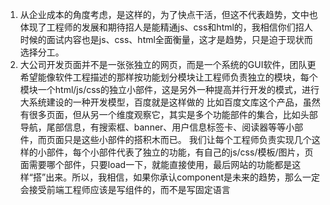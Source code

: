 1. 从企业成本的角度考虑，是这样的，为了快点干活，但这不代表趋势，文中也体现了工程师的发展和期待招人是能精通js、css和html的，我相信你们招人时候的面试内容也是js、css、html全面衡量，这才是趋势，只是迫于现状而选择分工。
2. 大公司开发页面并不是一张张独立的网页，而是一个系统的GUI软件，团队更希望能像软件工程描述的那样按功能划分模块让工程师负责独立的模块，每个模块一个html/js/css的独立小部件，这是另外一种提高并行开发的模式，进行大系统建设的一种开发模型，百度就是这样做的
比如百度文库这个产品，虽然有很多页面，但从另一个维度观察它，其实是多个功能部件的集合，比如头部导航，尾部信息，有搜索框、banner、用户信息标签卡、阅读器等等小部件，而页面只是这些小部件的搭积木而已。
我们让每个工程师负责实现几个这样的小部件，每个小部件代表了独立的功能，有自己的js/css/模板/图片，页面需要哪个部件，只要load一下，就能直接使用，最后网站的功能都是这样“搭”出来。所以，我相信，如果你承认component是未来的趋势，那么一定会接受前端工程师应该是写组件的，而不是写固定语言
